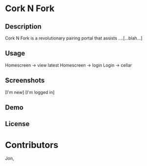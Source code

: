 # Cork N Fork


## Description

Cork N Fork is a revolutionary pairing portal that assists ....[...blah...]

## Usage

Homescreen -> view latest
Homescreen -> login 
Login -> cellar

## Screenshots

[I'm new]
[I'm logged in] 

## Demo


## License


# Contributors

Jon, 
